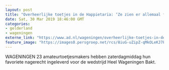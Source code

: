 ```yaml
---
layout: post
title: "Overheerlijke toetjes in de Happietaria: ‘Ze zien er allemaal fantastisch uit’"
date: Sat, 30 Mar 2019 18:46:00 GMT
categories: 
- gelderland 
- wageningen 
externe_link: "https://www.ad.nl/wageningen/overheerlijke-toetjes-in-de-happietaria-ze-zien-er-allemaal-fantastisch-uit~a4560f4e/"
feature_image: "https://images0.persgroep.net/rcs/8iuG-uZipZ-qMkOLeKJ7P8JynV4/diocontent/144491949/_fitwidth/400/?appId=21791a8992982cd8da851550a453bd7f&quality=0.7"
---
```


WAGENINGEN 23 amateurtoetjesmakers hebben zaterdagmiddag hun favoriete nagerecht ingeleverd voor de wedstrijd Heel Wageningen Bakt.

